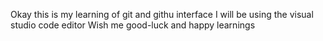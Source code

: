 Okay this is my learning of git and githu interface
I will be using the visual studio code editor
Wish me good-luck and happy learnings
